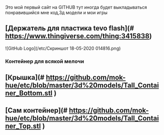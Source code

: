 Это мой первый сайт на GITHUB
тут иногда будет выкладываться понравившийся мне код,3д модели и мои игры
## [Держатель для пластика tevo flash](# https://www.thingiverse.com/thing:3415838)
![GitHub Logo](/etc/Скриншот 18-05-2020 014816.png)
### Контейнер для всякой мелочи 
## [Крышка](# https://github.com/mok-hue/etc/blob/master/3d%20models/Tall_Container_Bottom.stl ) 
## [Сам контейнер](# https://github.com/mok-hue/etc/blob/master/3d%20models/Tall_Container_Top.stl )
